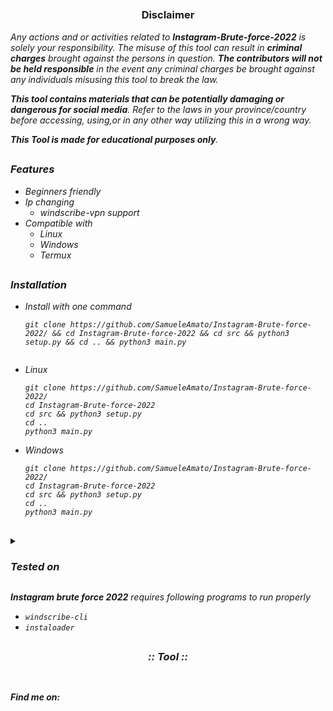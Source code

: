<p align="center">
  <img src="https://i.ibb.co/jMyQdG4/logo.png" alt=""/>
</p>

<p align="center">
  <img src="https://img.shields.io/badge/Version-0.2.1-green" alt=""/>
  <img src="https://img.shields.io/badge/Written in-python-blue" alt=""/>
  <img src="https://img.shields.io/badge/Author-SamueleAmato-937DC2" alt=""/>

</p>

##

<h3><p align="center">Disclaimer</p></h3>
 
</p>

</div>


<i>Any actions and or activities related to <b>Instagram-Brute-force-2022</b> is solely your responsibility. The misuse of this tool can result in <b>criminal charges</b> brought against the persons in question. <b>The contributors will not be held responsible</b> in the event any criminal charges be brought against any individuals misusing this tool to break the law.

<b>This tool contains materials that can be potentially damaging or dangerous for social media</b>. Refer to the laws in your province/country before accessing, using,or in any other way utilizing this in a wrong way.

<b>This Tool is made for educational purposes only</b>.


##

### Features
  
- Beginners friendly
- Ip changing
  - windscribe-vpn support
- Compatible with
  - Linux
  - Windows
  - Termux 

 ## 
  
 ### Installation
- Install with one command
  ```
  git clone https://github.com/SamueleAmato/Instagram-Brute-force-2022/ && cd Instagram-Brute-force-2022 && cd src && python3 setup.py && cd .. && python3 main.py


- Linux
  ```
  git clone https://github.com/SamueleAmato/Instagram-Brute-force-2022/
  cd Instagram-Brute-force-2022
  cd src && python3 setup.py
  cd ..
  python3 main.py
  ```

- Windows
  ```
  git clone https://github.com/SamueleAmato/Instagram-Brute-force-2022/
  cd Instagram-Brute-force-2022
  cd src && python3 setup.py
  cd ..
  python3 main.py
  
  ``` 
 
##

 

<details>
  <summary><h3>Tested on</h3></summary>

- **Ubuntu**
- **Debian**
- **Arch**
- **Termux**
</details>
 
  
<b>Instagram brute force 2022</b> requires following programs to run properly 
- `windscribe-cli`
- `instaloader`

##

<h3 align="center"><i>:: Tool ::</i></h3>
<p align="center">
</p>
<p align="center">
  <img src="https://i.ibb.co/hsPnfrz/2022-09-25-17-43.png" alt=""/>
</p>
 
  
##

#### Find me on:

<p>
  <img src="https://camo.githubusercontent.com/1bd9c02d067702f4cc56bc23d0432260cf89cf46ecae6c48e0dbc656ae7fc483/68747470733a2f2f696d672e736869656c64732e696f2f62616467652f4769746875622d626c75653f7374796c653d666f722d7468652d6261646765266c6f676f3d676974687562" alt=""/>

</p>
